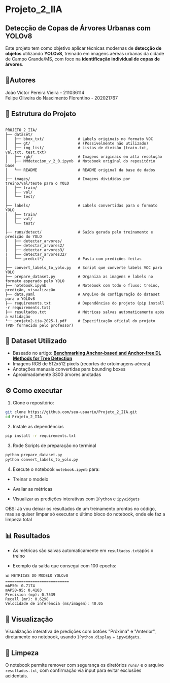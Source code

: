 # Projeto_2_IIA
## Detecção de Copas de Árvores Urbanas com YOLOv8

Este projeto tem como objetivo aplicar técnicas modernas de **detecção de objetos** utilizando **YOLOv8**, treinado em imagens aéreas urbanas da cidade de Campo Grande/MS, com foco na **identificação individual de copas de árvores**.

## 🧷Autores

João Victor Pereira Vieira - 211036114   
Felipe Oliveira do Nascimento Florentino - 202021767

## 📁 Estrutura do Projeto

```plaintext

PROJETO_2_IIA/
├── dataset/
│   ├── bbox_txt/               # Labels originais no formato VOC
│   ├── gt/                     # (Possivelmente não utilizado)
│   ├── img_list/               # Listas de divisão (train.txt, val.txt, test.txt)
│   ├── rgb/                    # Imagens originais em alta resolução
│   ├── MMdetecion_v_2_0.ipynb  # Notebook original do repositório base
│   └── README                  # README original da base de dados
│
├── images/                     # Imagens divididas por treino/val/teste para o YOLO
│   ├── train/
│   ├── val/
│   └── test/
│
├── labels/                     # Labels convertidas para o formato YOLO
│   ├── train/
│   ├── val/
│   └── test/
│
├── runs/detect/                # Saída gerada pelo treinamento e predição do YOLO
│   ├── detectar_arvores/
│   ├── detectar_arvores2/
│   ├── detectar_arvores3/
|   ├── detectar_arvores32/
│   └── predict*/               # Pasta com predições feitas
│
├── convert_labels_to_yolo.py   # Script que converte labels VOC para YOLO
├── prepare_dataset.py          # Organiza as imagens e labels no formato esperado pelo YOLO
├── notebook.ipynb              # Notebook com todo o fluxo: treino, predição, visualização
├── data.yaml                   # Arquivo de configuração do dataset para o YOLOv8
├── requirements.txt            # Dependências do projeto (pip install -r requirements.txt)
├── resultados.txt              # Métricas salvas automaticamente após a validação
└── projeto2-iia-2025-1.pdf     # Especificação oficial do projeto (PDF fornecido pelo professor)

```
## 🧠 Dataset Utilizado

- Baseado no artigo: **[Benchmarking Anchor-based and Anchor-free DL Methods for Tree Detection](https://www.mdpi.com/2072-4292/13/13/2482)**
- Imagens RGB de 512x512 pixels (recortes de ortoimagens aéreas)
- Anotações manuais convertidas para bounding boxes
- Aproximadamente 3300 árvores anotadas

## ⚙️ Como executar

1. Clone o repositório:

```bash
git clone https://github.com/seu-usuario/Projeto_2_IIA.git
cd Projeto_2_IIA

```
2. Instale as dependências 

```bash
pip install -r requirements.txt
```
3. Rode Scripts de preparação no terminal

```bash
python prepare_dataset.py
python convert_labels_to_yolo.py
```

4. Execute o notebook `notebook.ipynb` para:

- Treinar o modelo

- Avaliar as métricas

- Visualizar as predições interativas com `IPython` e `ipywidgets`

OBS: Já vou deixar os resultados de um treinamento prontos no código, mas se quiser limpar só executar o último bloco do notebook, onde ele faz a limpeza total

## 📊 Resultados

- As métricas são salvas automaticamente em `resultados.txt`após o treino

- Exemplo da saída que consegui com 100 epochs:

``` plaintext
📊 MÉTRICAS DO MODELO YOLOv8
============================
mAP50: 0.7174
mAP50-95: 0.4103
Precision (mp): 0.7539
Recall (mr): 0.6298
Velocidade de inferência (ms/imagem): 40.05
```

## 📸 Visualização

Visualização interativa de predições com botões "Próxima" e "Anterior", diretamente no notebook, usando `IPython.display` + `ipywidgets`.

## 🧼 Limpeza

O notebook permite remover com segurança os diretórios `runs/` e o arquivo `resultados.txt`, com confirmação via input para evitar exclusões acidentais.
